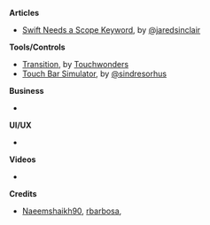 
**Articles**

* [Swift Needs a Scope Keyword](http://blog.jaredsinclair.com/post/158514342165/swift-needs-a-scope-keyword), by [@jaredsinclair](https://twitter.com/jaredsinclair)


**Tools/Controls**

* [Transition](https://github.com/Touchwonders/Transition), by [Touchwonders](https://github.com/Touchwonders)
* [Touch Bar Simulator](https://github.com/sindresorhus/touch-bar-simulator), by [@sindresorhus](https://twitter.com/sindresorhus)

**Business**

*

**UI/UX**

*

**Videos**

*

**Credits**

* [Naeemshaikh90](https://github.com/naeemshaikh90), [rbarbosa](https://github.com/rbarbosa), 
